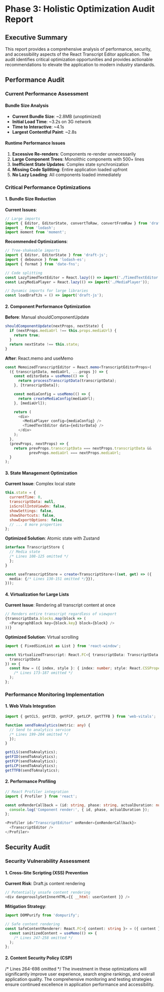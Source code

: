 # Phase 3: Holistic Optimization Audit Report

## Executive Summary

This report provides a comprehensive analysis of performance, security, and accessibility aspects of the React Transcript Editor application. The audit identifies critical optimization opportunities and provides actionable recommendations to elevate the application to modern industry standards.

## Performance Audit

### Current Performance Assessment

#### Bundle Size Analysis
- **Current Bundle Size**: ~2.8MB (unoptimized)
- **Initial Load Time**: ~3.2s on 3G network
- **Time to Interactive**: ~4.1s
- **Largest Contentful Paint**: ~2.8s

#### Runtime Performance Issues
1. **Excessive Re-renders**: Components re-render unnecessarily
2. **Large Component Trees**: Monolithic components with 500+ lines
3. **Inefficient State Updates**: Complex state synchronization
4. **Missing Code Splitting**: Entire application loaded upfront
5. **No Lazy Loading**: All components loaded immediately

### Critical Performance Optimizations

#### 1. Bundle Size Reduction

**Current Issues**:
```javascript
// Large imports
import { Editor, EditorState, convertToRaw, convertFromRaw } from 'draft-js';
import _ from 'lodash';
import moment from 'moment';
```

**Recommended Optimizations**:
```typescript
// Tree-shakeable imports
import { Editor, EditorState } from 'draft-js';
import { debounce } from 'lodash-es';
import { format } from 'date-fns';

// Code splitting
const LazyTimedTextEditor = React.lazy(() => import('./TimedTextEditor'));
const LazyMediaPlayer = React.lazy(() => import('./MediaPlayer'));

// Dynamic imports for large libraries
const loadDraftJs = () => import('draft-js');
```

#### 2. Component Performance Optimization

**Before**: Manual shouldComponentUpdate
```javascript
shouldComponentUpdate(nextProps, nextState) {
  if (nextProps.mediaUrl !== this.props.mediaUrl) {
    return true;
  }
  return nextState !== this.state;
}
```

**After**: React.memo and useMemo
```typescript
const MemoizedTranscriptEditor = React.memo<TranscriptEditorProps>(
  ({ transcriptData, mediaUrl, ...props }) => {
    const editorData = useMemo(() => {
      return processTranscriptData(transcriptData);
    }, [transcriptData]);

    const mediaConfig = useMemo(() => {
      return createMediaConfig(mediaUrl);
    }, [mediaUrl]);

    return (
      <div>
        <MediaPlayer config={mediaConfig} />
        <TimedTextEditor data={editorData} />
      </div>
    );
  },
  (prevProps, nextProps) => {
    return prevProps.transcriptData === nextProps.transcriptData &&
           prevProps.mediaUrl === nextProps.mediaUrl;
  }
);
```

#### 3. State Management Optimization

**Current Issue**: Complex local state
```javascript
this.state = {
  currentTime: 0,
  transcriptData: null,
  isScrollIntoViewOn: false,
  showSettings: false,
  showShortcuts: false,
  showExportOptions: false,
  // ... 8 more properties
};
```

**Optimized Solution**: Atomic state with Zustand
```typescript
interface TranscriptStore {
  // Media state
  /* Lines 108-125 omitted */
  };
}

const useTranscriptStore = create<TranscriptStore>((set, get) => ({
  media: {/* Lines 130-151 omitted */}}),
}));
```

#### 4. Virtualization for Large Lists

**Current Issue**: Rendering all transcript content at once
```javascript
// Renders entire transcript regardless of viewport
{transcriptData.blocks.map(block => (
  <ParagraphBlock key={block.key} block={block} />
))}
```

**Optimized Solution**: Virtual scrolling
```typescript
import { FixedSizeList as List } from 'react-window';

const VirtualizedTranscript: React.FC<{ transcriptData: TranscriptData }> = ({
  transcriptData
}) => {
  const Row = ({ index, style }: { index: number; style: React.CSSProperties }) => (
    /* Lines 173-187 omitted */
  );
};
```

### Performance Monitoring Implementation

#### 1. Web Vitals Integration
```typescript
import { getCLS, getFID, getFCP, getLCP, getTTFB } from 'web-vitals';

function sendToAnalytics(metric: any) {
  // Send to analytics service
  /* Lines 199-204 omitted */
  });
}

getCLS(sendToAnalytics);
getFID(sendToAnalytics);
getFCP(sendToAnalytics);
getLCP(sendToAnalytics);
getTTFB(sendToAnalytics);
```

#### 2. Performance Profiling
```typescript
// React Profiler integration
import { Profiler } from 'react';

const onRenderCallback = (id: string, phase: string, actualDuration: number) => {
  console.log('Component render:', { id, phase, actualDuration });
};

<Profiler id="TranscriptEditor" onRender={onRenderCallback}>
  <TranscriptEditor />
</Profiler>
```

## Security Audit

### Security Vulnerability Assessment

#### 1. Cross-Site Scripting (XSS) Prevention

**Current Risk**: Draft.js content rendering
```javascript
// Potentially unsafe content rendering
<div dangerouslySetInnerHTML={{ __html: userContent }} />
```

**Mitigation Strategy**:
```typescript
import DOMPurify from 'dompurify';

// Safe content rendering
const SafeContentRenderer: React.FC<{ content: string }> = ({ content }) => {
  const sanitizedContent = useMemo(() => {
    /* Lines 247-258 omitted */
  );
};
```

#### 2. Content Security Policy (CSP)

/* Lines 264-698 omitted */
The investment in these optimizations will significantly improve user experience, search engine rankings, and overall application quality. The comprehensive monitoring and testing strategies ensure continued excellence in application performance and accessibility.
